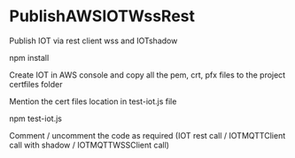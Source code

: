 # PublishAWSIOTWssRest
Publish IOT via rest client wss and IOTshadow

npm install

Create IOT in AWS console and copy all the pem, crt, pfx files to the project certfiles folder

Mention the cert files location in test-iot.js file 

npm test-iot.js

Comment / uncomment the code as required (IOT rest call / IOTMQTTClient call with shadow / IOTMQTTWSSClient call)
